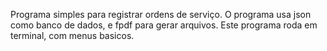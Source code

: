 Programa simples para registrar ordens de serviço.
O programa usa json como banco de dados, e fpdf para gerar arquivos.
Este programa roda em terminal, com menus basicos.
